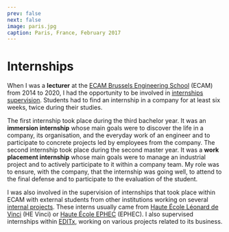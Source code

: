 ```yaml
---
prev: false
next: false
image: paris.jpg
caption: Paris, France, February 2017
---
```


# Internships

When I was a **lecturer** at the [ECAM Brussels Engineering School](https://www.ecam.be) (ECAM) from 2014 to 2020, I had the opportunity to be involved in [internships supervision](./supervision/). Students had to find an internship in a company for at least six weeks, twice during their studies.

The first internship took place during the third bachelor year. It was an **immersion internship** whose main goals were to discover the life in a company, its organisation, and the everyday work of an engineer and to participate to concrete projects led by employees from the company. The second internship took place during the second master year. It was a **work placement internship** whose main goals were to manage an industrial project and to actively participate to it within a company team. My role was to ensure, with the company, that the internship was going well, to attend to the final defense and to participate to the evaluation of the student.

I was also involved in the supervision of internships that took place within ECAM with external students from other institutions working on several [internal projects](./projects/). These interns usually came from [Haute École Léonard de Vinci](https://www.vinci.be/en) (HE Vinci) or [Haute École EPHEC](https://www.ephec.be) (EPHEC). I also supervised internships within [EDITx](https://editx.eu/en), working on various projects related to its business.

